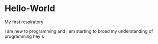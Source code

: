 # Hello-World
My first respiratory

I am new to programming and I am starting to broad my understanding of programming
hey s
